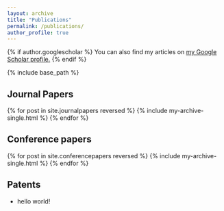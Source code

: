 ```yaml
---
layout: archive
title: "Publications"
permalink: /publications/
author_profile: true
---
```


{% if author.googlescholar %}
  You can also find my articles on <u><a href="{{author.googlescholar}}">my Google Scholar profile</a>.</u>
{% endif %}

{% include base_path %}

Journal Papers
-----------

{% for post in site.journalpapers reversed %}
  {% include my-archive-single.html %}
{% endfor %}

Conference papers
---------

{% for post in site.conferencepapers reversed %}
  {% include my-archive-single.html %}
{% endfor %}

Patents
-----------

+ hello world!


